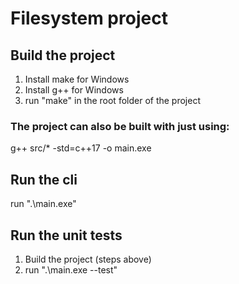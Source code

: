 # Filesystem project

## Build the project

1. Install make for Windows
2. Install g++ for Windows
3. run "make" in the root folder of the project
### The project can also be built with just using:
g++ src/* -std=c++17 -o main.exe

## Run the cli
run ".\main.exe"

## Run the unit tests
1. Build the project (steps above)
2. run ".\main.exe --test"
